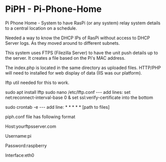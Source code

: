 # PiPH - Pi-Phone-Home
Pi Phone Home - System to have RasPi (or any system) relay system details to a central location on a schedule.

Needed a way to know the DHCP IPs of RasPi without access to DHCP Server logs. As they moved around to different subnets. 

This system uses FTPS (Filezilla Server) to have the unit push details up to the server. It creates a file based on the Pi's MAC address.

The index.php is located in the same directory as uploaded files. HTTP/PHP will need to installed for web display of data (IIS was our platform). 

lftp util needed for this to work.

sudo apt install lftp
sudo nano /etc/lftp.conf --- add lines: set net:reconnect-interval-base 0 & set ssl:verify-certificate into the bottom

sudo crontab -e --- add line:  * * * * * [path to files]

piph.conf file has following format

Host:yourftpsserver.com

Username:pi

Password:raspberry

Interface:eth0
